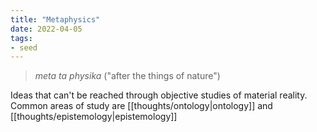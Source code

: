 ```yaml
---
title: "Metaphysics"
date: 2022-04-05
tags:
- seed
---
```


> _meta ta physika_ ("after the things of nature")

Ideas that can't be reached through objective studies of material reality. Common areas of study are [[thoughts/ontology|ontology]] and [[thoughts/epistemology|epistemology]]